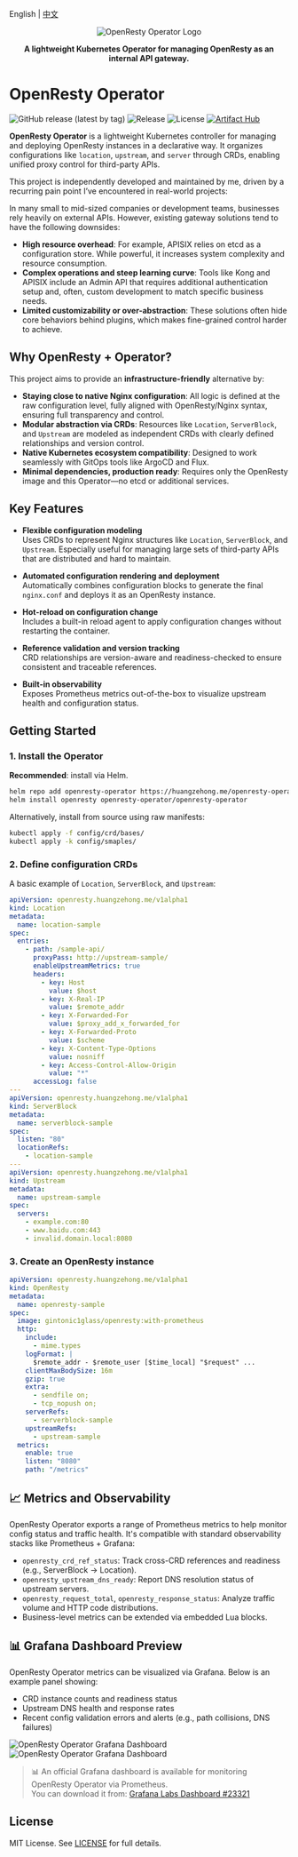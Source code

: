 English | [中文](./README.zh-CN.md)

<p align="center">
  <img src="./docs/images/logo-tight.png" alt="OpenResty Operator Logo">
</p>
<p align="center">
  <b>A lightweight Kubernetes Operator for managing OpenResty as an internal API gateway.</b>
</p>

# OpenResty Operator

![GitHub release (latest by tag)](https://img.shields.io/github/v/tag/zehonghuang/openresty-operator?label=release)
![Release](https://github.com/zehonghuang/openresty-operator/actions/workflows/release.yaml/badge.svg)
![License](https://img.shields.io/badge/license-MIT-blue)
[![Artifact Hub](https://img.shields.io/endpoint?url=https://artifacthub.io/badge/repository/openresty-operator)](https://artifacthub.io/packages/search?repo=openresty-operator)

**OpenResty Operator** is a lightweight Kubernetes controller for managing and deploying OpenResty instances in a declarative way. It organizes configurations like `location`, `upstream`, and `server` through CRDs, enabling unified proxy control for third-party APIs.

This project is independently developed and maintained by me, driven by a recurring pain point I’ve encountered in real-world projects:

In many small to mid-sized companies or development teams, businesses rely heavily on external APIs. However, existing gateway solutions tend to have the following downsides:

- **High resource overhead**: For example, APISIX relies on etcd as a configuration store. While powerful, it increases system complexity and resource consumption.
- **Complex operations and steep learning curve**: Tools like Kong and APISIX include an Admin API that requires additional authentication setup and, often, custom development to match specific business needs.
- **Limited customizability or over-abstraction**: These solutions often hide core behaviors behind plugins, which makes fine-grained control harder to achieve.

## Why OpenResty + Operator?

This project aims to provide an **infrastructure-friendly** alternative by:

- **Staying close to native Nginx configuration**: All logic is defined at the raw configuration level, fully aligned with OpenResty/Nginx syntax, ensuring full transparency and control.
- **Modular abstraction via CRDs**: Resources like `Location`, `ServerBlock`, and `Upstream` are modeled as independent CRDs with clearly defined relationships and version control.
- **Native Kubernetes ecosystem compatibility**: Designed to work seamlessly with GitOps tools like ArgoCD and Flux.
- **Minimal dependencies, production ready**: Requires only the OpenResty image and this Operator—no etcd or additional services.

## Key Features

- **Flexible configuration modeling**  
  Uses CRDs to represent Nginx structures like `Location`, `ServerBlock`, and `Upstream`. Especially useful for managing large sets of third-party APIs that are distributed and hard to maintain.

- **Automated configuration rendering and deployment**  
  Automatically combines configuration blocks to generate the final `nginx.conf` and deploys it as an OpenResty instance.

- **Hot-reload on configuration change**  
  Includes a built-in reload agent to apply configuration changes without restarting the container.

- **Reference validation and version tracking**  
  CRD relationships are version-aware and readiness-checked to ensure consistent and traceable references.

- **Built-in observability**  
  Exposes Prometheus metrics out-of-the-box to visualize upstream health and configuration status.

## Getting Started

### 1. Install the Operator

**Recommended**: install via Helm.

```bash
helm repo add openresty-operator https://huangzehong.me/openresty-operator
helm install openresty openresty-operator/openresty-operator
```

Alternatively, install from source using raw manifests:

```bash
kubectl apply -f config/crd/bases/
kubectl apply -k config/smaples/
```

### 2. Define configuration CRDs

A basic example of `Location`, `ServerBlock`, and `Upstream`:

```yaml
apiVersion: openresty.huangzehong.me/v1alpha1
kind: Location
metadata:
  name: location-sample
spec:
  entries:
    - path: /sample-api/
      proxyPass: http://upstream-sample/
      enableUpstreamMetrics: true
      headers:
        - key: Host
          value: $host
        - key: X-Real-IP
          value: $remote_addr
        - key: X-Forwarded-For
          value: $proxy_add_x_forwarded_for
        - key: X-Forwarded-Proto
          value: $scheme
        - key: X-Content-Type-Options
          value: nosniff
        - key: Access-Control-Allow-Origin
          value: "*"
      accessLog: false
---
apiVersion: openresty.huangzehong.me/v1alpha1
kind: ServerBlock
metadata:
  name: serverblock-sample
spec:
  listen: "80"
  locationRefs:
    - location-sample
---
apiVersion: openresty.huangzehong.me/v1alpha1
kind: Upstream
metadata:
  name: upstream-sample
spec:
  servers:
    - example.com:80
    - www.baidu.com:443
    - invalid.domain.local:8080
```

### 3. Create an OpenResty instance

```yaml
apiVersion: openresty.huangzehong.me/v1alpha1
kind: OpenResty
metadata:
  name: openresty-sample
spec:
  image: gintonic1glass/openresty:with-prometheus
  http:
    include:
      - mime.types
    logFormat: |
      $remote_addr - $remote_user [$time_local] "$request" ...
    clientMaxBodySize: 16m
    gzip: true
    extra:
      - sendfile on;
      - tcp_nopush on;
    serverRefs:
      - serverblock-sample
    upstreamRefs:
      - upstream-sample
  metrics:
    enable: true
    listen: "8080"
    path: "/metrics"
```

## 📈 Metrics and Observability

OpenResty Operator exports a range of Prometheus metrics to help monitor config status and traffic health. It's compatible with standard observability stacks like Prometheus + Grafana:

- `openresty_crd_ref_status`: Track cross-CRD references and readiness (e.g., ServerBlock → Location).
- `openresty_upstream_dns_ready`: Report DNS resolution status of upstream servers.
- `openresty_request_total`, `openresty_response_status`: Analyze traffic volume and HTTP code distributions.
- Business-level metrics can be extended via embedded Lua blocks.

## 📊 Grafana Dashboard Preview

OpenResty Operator metrics can be visualized via Grafana. Below is an example panel showing:

- CRD instance counts and readiness status
- Upstream DNS health and response rates
- Recent config validation errors and alerts (e.g., path collisions, DNS failures)

![OpenResty Operator Grafana Dashboard](./docs/images/grafana-dashboard-02.png)
![OpenResty Operator Grafana Dashboard](./docs/images/grafana-dashboard-03.png)


> 📊 An official Grafana dashboard is available for monitoring OpenResty Operator via Prometheus.  
> You can download it from: [Grafana Labs Dashboard #23321](https://grafana.com/grafana/dashboards/23321)


## License

MIT License. See [LICENSE](LICENSE) for full details.